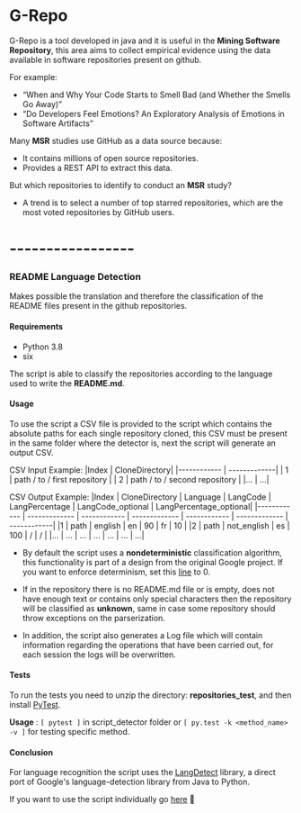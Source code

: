 # G-Repo

G-Repo is a tool developed in java and it is useful in the **Mining Software Repository**, this area aims to collect empirical evidence using the data available in software repositories present on github.

For example:

* “When and Why Your Code Starts to Smell Bad (and Whether the Smells
Go Away)”
* “Do Developers Feel Emotions? An Exploratory Analysis of Emotions in
         Software Artifacts”

Many **MSR** studies use GitHub as a data source because:

* It contains millions of open source repositories.
* Provides a REST API to extract this data.

But which repositories to identify to conduct an **MSR** study?

* A trend is to select a number of top starred repositories, which are the most voted repositories by GitHub users.

# -----------------



### README Language Detection
Makes possible the translation and therefore the classification of the README files present in the github repositories.

#### Requirements
* Python 3.8
* six

The script is able to classify the repositories according to the language used to write the **README.md**.

#### Usage
To use the script a CSV file is provided to the script which contains the absolute paths for each single repository cloned, this CSV must be present in the same folder where the detector is, next the script will generate an output CSV.

CSV Input Example:
|Index | CloneDirectory|
|------------ | -------------|
| 1 | path / to / first repository |
| 2 | path / to / second repository |
|... | ...|

CSV Output Example:
|Index | CloneDirectory | Language | LangCode | LangPercentage | LangCode_optional | LangPercentage_optional|
|------------ | ------------- | ------------ | ------------- | ------------ | ------------- | ------------|
|1 | path | english | en | 90 | fr | 10 |
|2 | path | not_english | es | 100 | / | / |
|... | ... | ... | ... | ... | ... | ...|

* By default the script uses a **nondeterministic** classification algorithm, this functionality is part of a design from the original Google project. If you want to enforce determinism, set this [line](https://github.com/MatHeartGaming/G-Repo/blob/master/risorse/GHLanguageDetection/detector.py#L56) to 0.

* If in the repository there is no README.md file or is empty, does not have enough text or contains only special characters then the repository will be classified as **unknown**, same in case some repository should throw exceptions on the parserization.

* In addition, the script also generates a Log file which will contain information regarding the operations that have been carried out, for each session the logs will be overwritten.

#### Tests
To run the tests you need to unzip the directory: **repositories_test**, and then install [PyTest](https://docs.pytest.org/en/stable/contents.html).

**Usage** : ```[ pytest ]``` in script_detector folder or ```[ py.test -k <method_name> -v ]``` for testing specific method.

#### Conclusion
For language recognition the script uses the [LangDetect](https://github.com/Mimino666/langdetect) library, a direct port of Google's language-detection library from Java to Python.

If you want to use the script individually go [here](https://github.com/anasmounsif/README-language-detector) :rocket:
